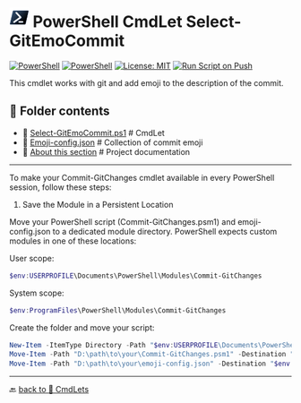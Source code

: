 # <img src="../../../Assets/Powershell.svg" width="35" alt="PowerShell"> PowerShell CmdLet Select-GitEmoCommit

[![PowerShell](https://custom-icon-badges.demolab.com/badge/.-Microsoft-blue.svg?style=flat&logo=powershell-core-eyecatch32&logoColor=white)](https://learn.microsoft.com/en-us/powershell/scripting/install/installing-powershell-on-windows?view=powershell-7.5)
[![PowerShell](https://img.shields.io/badge/PowerShell-5.1%2B-blue?logo=powershell)](https://docs.microsoft.com/en-us/powershell/)
[![License: MIT](https://img.shields.io/badge/License-MIT-green.svg)](https://opensource.org/licenses/MIT)
[![Run Script on Push](https://github.com/KR-Sew/Scripting/actions/workflows/bash.yml/badge.svg)](https://github.com/KR-Sew/Scripting/actions/workflows/bash.yml)

This cmdlet works with git and add emoji to the description of the commit.

## 📂 Folder contents  

- 📄 [Select-GitEmoCommit.ps1](Select-GitEmoCommit.ps1) # CmdLet
- 📄 [Emoji-config.json](emoji-config.json) # Collection of commit emoji  
- 📄 [About this section](ReadMe.md) # Project documentation

---
To make your Commit-GitChanges cmdlet available in every PowerShell session, follow these steps:

1. Save the Module in a Persistent Location

Move your PowerShell script (Commit-GitChanges.psm1) and emoji-config.json to a dedicated module directory. PowerShell expects custom modules in one of these locations:

User scope:

```powershell
$env:USERPROFILE\Documents\PowerShell\Modules\Commit-GitChanges
```

System scope:

```powershell
$env:ProgramFiles\PowerShell\Modules\Commit-GitChanges
```

Create the folder and move your script:

```powershell
New-Item -ItemType Directory -Path "$env:USERPROFILE\Documents\PowerShell\Modules\Commit-GitChanges" -Force
Move-Item -Path "D:\path\to\your\Commit-GitChanges.psm1" -Destination "$env:USERPROFILE\Documents\PowerShell\Modules\Commit-GitChanges\"
Move-Item -Path "D:\path\to\your\emoji-config.json" -Destination "$env:USERPROFILE\Documents\Power
```

---

🔙 [back to 📂 CmdLets](../)
